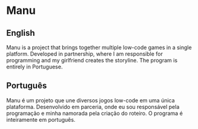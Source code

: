 # Manu

## English  
Manu is a project that brings together multiple low-code games in a single platform. Developed in partnership, where I am responsible for programming and my girlfriend creates the storyline. The program is entirely in Portuguese.

## Português  
Manu é um projeto que une diversos jogos low-code em uma única plataforma. Desenvolvido em parceria, onde eu sou responsável pela programação e minha namorada pela criação do roteiro. O programa é inteiramente em português.


